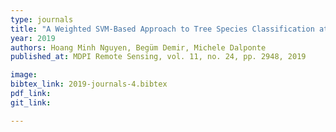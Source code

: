 ```yaml
---
type: journals
title: "A Weighted SVM-Based Approach to Tree Species Classification at Individual Tree Crown Level Using LiDAR Data"
year: 2019
authors: Hoang Minh Nguyen, Begüm Demir, Michele Dalponte
published_at: MDPI Remote Sensing, vol. 11, no. 24, pp. 2948, 2019

image:
bibtex_link: 2019-journals-4.bibtex
pdf_link:
git_link:

---
```

